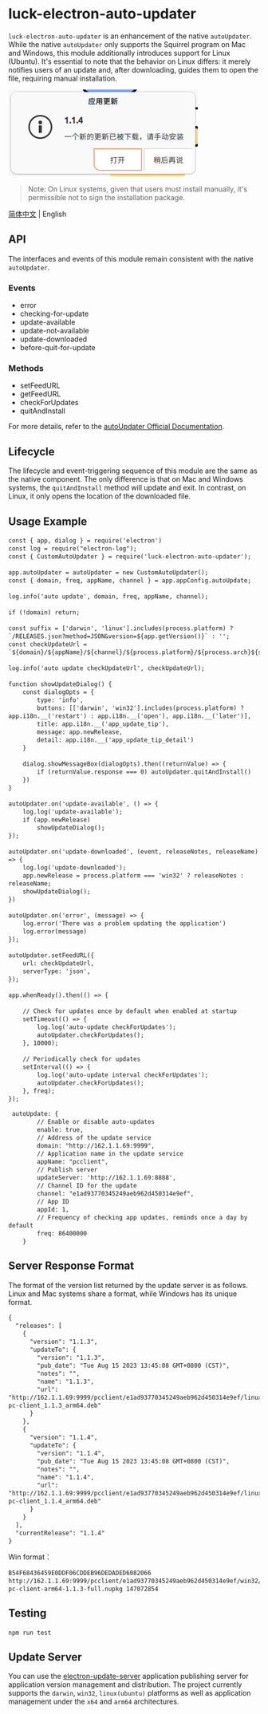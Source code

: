 # luck-electron-auto-updater

`luck-electron-auto-updater` is an enhancement of the native `autoUpdater`. While the native `autoUpdater` only supports the Squirrel program on Mac and Windows, this module additionally introduces support for Linux (Ubuntu). It's essential to note that the behavior on Linux differs: it merely notifies users of an update and, after downloading, guides them to open the file, requiring manual installation.

![Updater Image](images/16acbcd569be3e6f26756396924b9dcc7bf5828658df7a29fa620a5c5d9ab2e3.png)  

> Note: On Linux systems, given that users must install manually, it's permissible not to sign the installation package.

[简体中文](./README-zh_CN.md) | English

## API

The interfaces and events of this module remain consistent with the native `autoUpdater`.

### Events
- error
- checking-for-update
- update-available
- update-not-available
- update-downloaded
- before-quit-for-update

### Methods
- setFeedURL
- getFeedURL
- checkForUpdates
- quitAndInstall

For more details, refer to the [autoUpdater Official Documentation](https://www.electronjs.org/docs/latest/api/auto-updater).

## Lifecycle

The lifecycle and event-triggering sequence of this module are the same as the native component. The only difference is that on Mac and Windows systems, the `quitAndInstall` method will update and exit. In contrast, on Linux, it only opens the location of the downloaded file.

## Usage Example

```
const { app, dialog } = require('electron')
const log = require("electron-log");
const { CustomAutoUpdater } = require('luck-electron-auto-updater');

app.autoUpdater = autoUpdater = new CustomAutoUpdater();
const { domain, freq, appName, channel } = app.appConfig.autoUpdate;

log.info('auto update', domain, freq, appName, channel);

if (!domain) return;

const suffix = ['darwin', 'linux'].includes(process.platform) ? `/RELEASES.json?method=JSON&version=${app.getVersion()}` : '';
const checkUpdateUrl = `${domain}/${appName}/${channel}/${process.platform}/${process.arch}${suffix}`;

log.info('auto update checkUpdateUrl', checkUpdateUrl);

function showUpdateDialog() {
    const dialogOpts = {
        type: 'info',
        buttons: [['darwin', 'win32'].includes(process.platform) ? app.i18n.__('restart') : app.i18n.__('open'), app.i18n.__('later')],
        title: app.i18n.__('app_update_tip'),
        message: app.newRelease,
        detail: app.i18n.__('app_update_tip_detail')
    }

    dialog.showMessageBox(dialogOpts).then((returnValue) => {
        if (returnValue.response === 0) autoUpdater.quitAndInstall()
    })
}

autoUpdater.on('update-available', () => {
    log.log('update-available');
    if (app.newRelease)
        showUpdateDialog();
});

autoUpdater.on('update-downloaded', (event, releaseNotes, releaseName) => {
    log.log('update-downloaded');
    app.newRelease = process.platform === 'win32' ? releaseNotes : releaseName;
    showUpdateDialog();
})

autoUpdater.on('error', (message) => {
    log.error('There was a problem updating the application')
    log.error(message)
});

autoUpdater.setFeedURL({
    url: checkUpdateUrl,
    serverType: 'json',
});

app.whenReady().then(() => {

    // Check for updates once by default when enabled at startup
    setTimeout(() => {
        log.log('auto-update checkForUpdates');
        autoUpdater.checkForUpdates();
    }, 10000);

    // Periodically check for updates
    setInterval(() => {
        log.log('auto-update interval checkForUpdates');
        autoUpdater.checkForUpdates();
    }, freq);
});
```

```
 autoUpdate: {
        // Enable or disable auto-updates
        enable: true,
        // Address of the update service
        domain: "http://162.1.1.69:9999",
        // Application name in the update service
        appName: "pcclient",
        // Publish server
        updateServer: 'http://162.1.1.69:8888',
        // Channel ID for the update
        channel: "e1ad93770345249aeb962d450314e9ef",
        // App ID
        appId: 1,
        // Frequency of checking app updates, reminds once a day by default
        freq: 86400000
    }
```

## Server Response Format

The format of the version list returned by the update server is as follows. Linux and Mac systems share a format, while Windows has its unique format.

```
{
  "releases": [
    {
      "version": "1.1.3",
      "updateTo": {
        "version": "1.1.3",
        "pub_date": "Tue Aug 15 2023 13:45:08 GMT+0800 (CST)",
        "notes": "",
        "name": "1.1.3",
        "url": "http://162.1.1.69:9999/pcclient/e1ad93770345249aeb962d450314e9ef/linux/arm64/luck-pc-client_1.1.3_arm64.deb"
      }
    },
    {
      "version": "1.1.4",
      "updateTo": {
        "version": "1.1.4",
        "pub_date": "Tue Aug 15 2023 13:45:08 GMT+0800 (CST)",
        "notes": "",
        "name": "1.1.4",
        "url": "http://162.1.1.69:9999/pcclient/e1ad93770345249aeb962d450314e9ef/linux/arm64/luck-pc-client_1.1.4_arm64.deb"
      }
    }
  ],
  "currentRelease": "1.1.4"
}
```

Win format：

```
B54F68436459E0DDF06CDDEB96DEDADED6082066 http://162.1.1.69:9999/pcclient/e1ad93770345249aeb962d450314e9ef/win32/arm64/luck-pc-client-arm64-1.1.3-full.nupkg 147072854
```

## Testing

```
npm run test
```

## Update Server

You can use the [electron-update-server](https://github.com/lucksoft-yungui/electron-update-server) application publishing server for application version management and distribution. The project currently supports the `darwin`, `win32`, `linux(ubuntu)` platforms as well as application management under the `x64` and `arm64` architectures.